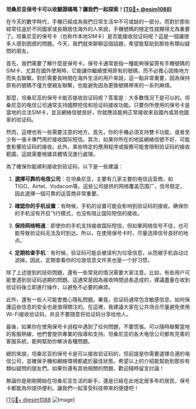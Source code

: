 **坦桑尼亚保号卡可以收驗證碼嗎？讓我們一起探索！[[TG💪+ @esim1088](https://t.me/s/esim1088)]**

在今天的數字時代，手機已經成為我們日常生活中不可或缺的一部分。而對於那些經常往返於不同國家或長期居住海外的人來說，手機號碼的穩定性就顯得尤為重要了。坦桑尼亚的保号卡（也称作本地SIM卡）是否能接收验证码呢？這是一個讓很多人感到困惑的問題。今天，我們就來聊聊這個話題，希望能幫助到那些有類似疑問的朋友。

首先，我們需要了解什麼是保号卡。保号卡通常是指一種能夠保留原有手機號碼的SIM卡，尤其在國外使用時，它能讓你繼續使用原有的號碼，而不必擔心因換地方而失去聯繫。對於需要長時間在海外生活的用戶來說，這一點非常重要，因為保持原有的號碼不僅方便親友聯繫，也能避免因為更換號碼帶來的一系列麻煩。

那麼，坦桑尼亚的保号卡能否接收验证码呢？答案是：大多數情況下是可以的。坦桑尼亚的电信公司通常支持國際短信和验证码接收功能。只要你所使用的保号卡是當地的合法SIM卡，並且網絡信號良好，你就應該能夠正常接收來自國內或其他國家的验证码。

然而，這裡也有一些需要注意的地方。首先，你的手機必須支持雙卡功能，或者至少有一張卡專門用於接收国际短信。其次，如果你所在的地區網絡信號不好，可能會影響验证码的接收。此外，某些特定的應用程序或服務可能會限制验证码的接收範圍，這就需要根據具體情況進行處理。

為了確保你能順利接收到验证码，以下是一些建議：

1. **選擇可靠的电信公司**：在坦桑尼亚，主要有几家主要的电信运营商，如TIGO、Airtel、Vodacom等。這些公司提供的网络覆盖范围广，信号稳定，因此選擇一個可靠的运营商非常重要。
   
2. **確認你的手机设置**：有時候，手机的设置可能会影响到验证码的接收。确保你的手机没有开启飞行模式，也没有阻止国际短信的接收。

3. **保持网络畅通**：即使你的手机支持接收国际短信，但如果网络信号不佳，也可能导致验证码无法及时到达。所以，在使用保号卡时，尽量选择信号良好的地点。

4. **定期检查手机**：有时候，验证码可能会被误判为垃圾信息，从而被手机自动过滤掉。因此，定期查看你的垃圾信息文件夹也是一个好习惯。

除了上述提到的技術問題，還有一些常見的情況需要大家注意。比如，有些用户可能會遇到验证码過期的問題。這通常是因為接收時間過長造成的，建議盡量在收到验证码後立即進行操作，以避免不必要的麻烦。

此外，還有一些人可能會擔心隱私問題。畢竟，验证码通常包含敏感信息，如何保護這些信息的安全也是值得關注的。在這裡，我建議大家在公共场合尽量避免使用Wi-Fi接收验证码，并且不要随意将验证码分享给他人。

最後，如果你在使用保号卡過程中遇到了任何問題，不要慌張。可以隨時聯繫當地的客服熱線，他們會提供專業的指導和支持。坦桑尼亚的各大电信公司都有完善的客服系統，能夠幫助你解決各種問題。

總的來說，坦桑尼亚的保号卡是可以接收验证码的，但前提是你需要選擇合適的电信公司，並確保手機和網絡環境都處於最佳狀態。希望以上的介紹能幫助到那些有類似疑問的朋友們。如果你還有其他相關的問題，歡迎隨時留言討論！

無論你是剛剛開始在坦桑尼亚生活的新手，還是已經在此地定居多年的居民，保号卡都能為你提供便利。讓我們一起享受科技帶來的便捷吧！

[[TG💪+ @esim1088](https://t.me/s/esim1088) ![Image](https://i.postimg.cc/4NQfJmqS/Snipaste-2025-05-13-00-14-12.png)]